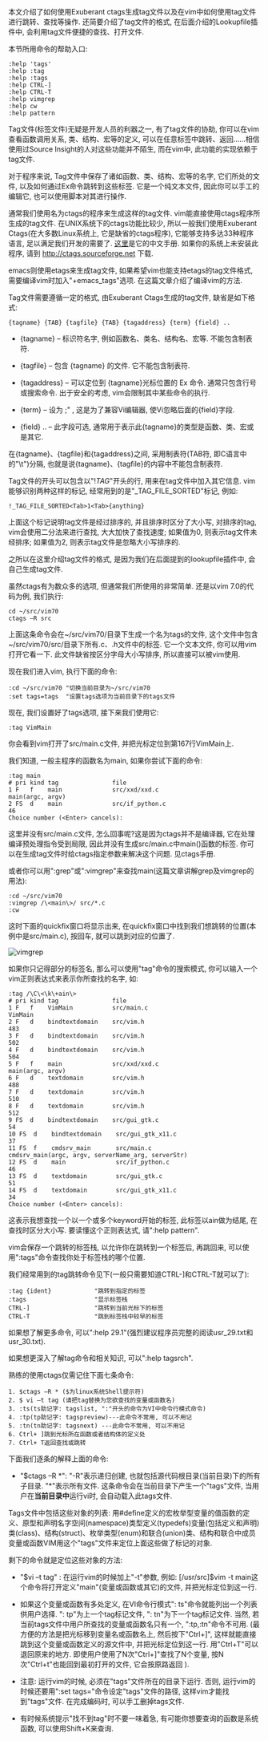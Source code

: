 本文介绍了如何使用Exuberant ctags生成tag文件以及在vim中如何使用tag文件进行跳转、查找等操作. 还简要介绍了tag文件的格式, 在后面介绍的Lookupfile插件中, 会利用tag文件便捷的查找、打开文件. 

本节所用命令的帮助入口: 

```
:help 'tags'
:help :tag
:help :tags
:help CTRL-]
:help CTRL-T
:help vimgrep
:help cw
:help pattern 
```

Tag文件(标签文件)无疑是开发人员的利器之一, 有了tag文件的协助, 你可以在vim查看函数调用关系, 类、结构、宏等的定义, 可以在任意标签中跳转、返回......相信使用过Source Insight的人对这些功能并不陌生, 而在vim中, 此功能的实现依赖于tag文件. 

对于程序来说, Tag文件中保存了诸如函数、类、结构、宏等的名字, 它们所处的文件, 以及如何通过Ex命令跳转到这些标签. 它是一个纯文本文件, 因此你可以手工的编辑它, 也可以使用脚本对其进行操作. 

通常我们使用名为ctags的程序来生成这样的tag文件. vim能直接使用ctags程序所生成的tag文件. 在UNIX系统下的ctags功能比较少, 所以一般我们使用Exuberant Ctags(在大多数Linux系统上, 它是缺省的ctags程序), 它能够支持多达33种程序语言, 足以满足我们开发的需要了. [这里](http://easwy.com/blog/archives/exuberant-ctags-chinese-manual/)是它的中文手册. 如果你的系统上未安装此程序, 请到 http://ctags.sourceforge.net 下载. 

emacs则使用etags来生成tag文件, 如果希望vim也能支持etags的tag文件格式, 需要编译vim时加入"+emacs_tags"选项. 在这篇文章介绍了编译vim的方法. 

Tag文件需要遵循一定的格式, 由Exuberant Ctags生成的tag文件, 缺省是如下格式: 

```
{tagname} {TAB} {tagfile} {TAB} {tagaddress} {term} {field} ..  
```

- {tagname} – 标识符名字, 例如函数名、类名、结构名、宏等. 不能包含制表符. 

- {tagfile} – 包含 {tagname} 的文件. 它不能包含制表符. 

- {tagaddress} – 可以定位到 {tagname}光标位置的 Ex 命令. 通常只包含行号或搜索命令. 出于安全的考虑, vim会限制其中某些命令的执行. 

- {term} – 设为 ;" , 这是为了兼容Vi编辑器, 使Vi忽略后面的{field}字段. 

- {field} .. – 此字段可选, 通常用于表示此{tagname}的类型是函数、类、宏或是其它. 
 
在{tagname}、{tagfile}和{tagaddress}之间, 采用制表符(TAB符, 即C语言中的"\t")分隔, 也就是说{tagname}、{tagfile}的内容中不能包含制表符. 

Tag文件的开头可以包含以"!_TAG_"开头的行, 用来在tag文件中加入其它信息. vim能够识别两种这样的标记, 经常用到的是"\_TAG_FILE_SORTED"标记, 例如: 

```
!_TAG_FILE_SORTED<Tab>1<Tab>{anything} 
```

上面这个标记说明tag文件是经过排序的, 并且排序时区分了大小写, 对排序的tag, vim会使用二分法来进行查找, 大大加快了查找速度; 如果值为0, 则表示tag文件未经排序; 如果值为2, 则表示tag文件是忽略大小写排序的. 

之所以在这里介绍tag文件的格式, 是因为我们在后面提到的lookupfile插件中, 会自己生成tag文件. 

虽然ctags有为数众多的选项, 但通常我们所使用的非常简单. 还是以vim 7.0的代码为例, 我们执行: 

```
cd ~/src/vim70
ctags –R src 
```

上面这条命令会在\~/src/vim70/目录下生成一个名为tags的文件, 这个文件中包含\~/src/vim70/src/目录下所有.c、.h文件中的标签. 它一个文本文件, 你可以用vim打开它看一下. 此文件缺省按区分字母大小写排序, 所以直接可以被vim使用. 

现在我们进入vim, 执行下面的命令: 

```
:cd ~/src/vim70	"切换当前目录为~/src/vim70
:set tags=tags	"设置tags选项为当前目录下的tags文件 
```

现在, 我们设置好了tags选项, 接下来我们使用它: 

```
:tag VimMain
```

你会看到vim打开了src/main.c文件, 并把光标定位到第167行VimMain上. 

我们知道, 一般主程序的函数名为main, 如果你尝试下面的命令: 

```
:tag main
# pri kind tag               file
1 F   f    main              src/xxd/xxd.c
main(argc, argv)
2 FS  d    main              src/if_python.c
46
Choice number (<Enter> cancels): 
```

这里并没有src/main.c文件, 怎么回事呢?这是因为ctags并不是编译器, 它在处理编译预处理指令受到局限, 因此并没有生成src/main.c中main()函数的标签. 你可以在生成tag文件时给ctags指定参数来解决这个问题. 见ctags手册. 

或者你可以用":grep"或":vimgrep"来查找main(这篇文章讲解grep及vimgrep的用法): 

```
:cd ~/src/vim70
:vimgrep /\<main\>/ src/*.c
:cw 
```

这时下面的quickfix窗口将显示出来, 在quickfix窗口中找到我们想跳转的位置(本例中是src/main.c), 按回车, 就可以跳到对应的位置了. 

![vimgrep](images/vimgrep.png)

如果你只记得部分的标签名, 那么可以使用"tag"命令的搜索模式, 你可以输入一个vim正则表达式来表示你所查找的名字, 如: 

```
:tag /\C\<\k\+ain\>
# pri kind tag               file
1 F   f    VimMain           src/main.c
VimMain
2 F   d    bindtextdomain    src/vim.h
483
3 F   d    bindtextdomain    src/vim.h
502
4 F   d    bindtextdomain    src/vim.h
504
5 F   f    main              src/xxd/xxd.c
main(argc, argv)
6 F   d    textdomain        src/vim.h
488
7 F   d    textdomain        src/vim.h
510
8 F   d    textdomain        src/vim.h
512
9 FS  d    bindtextdomain    src/gui_gtk.c
54
10 FS  d    bindtextdomain    src/gui_gtk_x11.c
37
11 FS  f    cmdsrv_main       src/main.c
cmdsrv_main(argc, argv, serverName_arg, serverStr)
12 FS  d    main              src/if_python.c
46
13 FS  d    textdomain        src/gui_gtk.c
51
14 FS  d    textdomain        src/gui_gtk_x11.c
34
Choice number (<Enter> cancels): 
```

这表示我想查找一个以一个或多个keyword开始的标签, 此标签以ain做为结尾, 在查找时区分大小写. 要读懂这个正则表达式, 请":help pattern". 

vim会保存一个跳转的标签栈, 以允许你在跳转到一个标签后, 再跳回来, 可以使用":tags"命令查找你处于标签栈的哪个位置. 

我们经常用到的tag跳转命令见下(一般只需要知道CTRL-]和CTRL-T就可以了): 

```
:tag {ident}            "跳转到指定的标签
:tags                   "显示标签栈
CTRL-]                  "跳转到当前光标下的标签
CTRL-T                  "跳到标签栈中较早的标签 
```

如果想了解更多命令, 可以":help 29.1"(强烈建议程序员完整的阅读usr\_29.txt和usr\_30.txt). 

如果想更深入了解tag命令和相关知识, 可以":help tagsrch". 

熟练的使用ctags仅需记住下面七条命令: 

```
1. $ctags –R * ($为linux系统Shell提示符)
2. $ vi –t tag (请把tag替换为您欲查找的变量或函数名)
3. :ts(ts助记字: tagslist, ":"开头的命令为VI中命令行模式命令)
4. :tp(tp助记字: tagspreview)---此命令不常用, 可以不用记
5. :tn(tn助记字: tagsnext) ---此命令不常用, 可以不用记
6. Ctrl+ ]跳到光标所在函数或者结构体的定义处
7. Ctrl+ T返回查找或跳转
```

下面我们逐条的解释上面的命令: 

- "$ctags –R \*": "-R"表示递归创建, 也就包括源代码根目录(当前目录)下的所有子目录. "\*"表示所有文件. 这条命令会在当前目录下产生一个"tags"文件, 当用户在**当前目录中**运行vi时, 会自动载入此tags文件. 

Tags文件中包括这些对象的列表: 用#define定义的宏枚举型变量的值函数的定义、原型和声明名字空间(namespace)类型定义(typedefs)变量(包括定义和声明)类(class)、结构(struct)、枚举类型(enum)和联合(union)类、结构和联合中成员变量或函数VIM用这个"tags"文件来定位上面这些做了标记的对象. 

剩下的命令就是定位这些对象的方法: 

- "$vi –t tag" : 在运行vim的时候加上"-t"参数, 例如: [/usr/src]$vim -t main这个命令将打开定义"main"(变量或函数或其它)的文件, 并把光标定位到这一行. 

- 如果这个变量或函数有多处定义, 在VI命令行模式": ts"命令就能列出一个列表供用户选择. ": tp"为上一个tag标记文件, ": tn"为下一个tag标记文件. 当然, 若当前tags文件中用户所查找的变量或函数名只有一个, ":tp,:tn"命令不可用. (最方便的方法是把光标移到变量名或函数名上, 然后按下"Ctrl+]", 这样就能直接跳到这个变量或函数定义的源文件中, 并把光标定位到这一行. 用"Ctrl+T"可以退回原来的地方. 即使用户使用了N次"Ctrl+]"查找了N个变量, 按N次"Ctrl+t"也能回到最初打开的文件, 它会按原路返回 ). 

- 注意: 运行vim的时候, 必须在"tags"文件所在的目录下运行. 否则, 运行vim的时候还要用":set tags="命令设定"tags"文件的路径, 这样vim才能找到"tags"文件. 在完成编码时, 可以手工删掉tags文件. 

- 有时候系统提示"找不到tag"时不要一味着急, 有可能你想要查询的函数是系统函数, 可以使用Shift+K来查询.  
